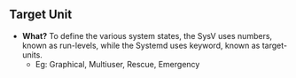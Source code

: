 ## Target Unit 
- **What?** To define the various system states, the SysV uses numbers, known as run-levels, while the Systemd uses keyword, known as target-units. 
  - Eg: Graphical, Multiuser, Rescue, Emergency
